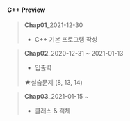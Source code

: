 #### C++ Preview

> <b>Chap01</b>_2021-12-30 
>
> + C++ 기본 프로그램 작성



> <b>Chap02</b>_2020-12-31 ~ 2021-01-13
>
> + 입출력
>
> ★실습문제 (8, 13, 14)



> <b>Chap03</b>_2021-01-15 ~
>
> + 클래스 & 객체
